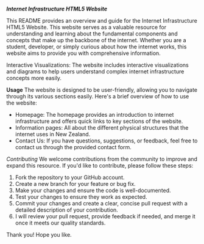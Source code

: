 ***Internet Infrastructure HTML5 Website***

This README provides an overview and guide for the Internet Infrastructure HTML5 Website. This website serves as a valuable resource for understanding and learning about the fundamental components and concepts that make up the backbone of the internet. Whether you are a student, developer, or simply curious about how the internet works, this website aims to provide you with comprehensive information.

Interactive Visualizations: The website includes interactive visualizations and diagrams to help users understand complex internet infrastructure concepts more easily.

**Usage**
The website is designed to be user-friendly, allowing you to navigate through its various sections easily. Here's a brief overview of how to use the website:

* Homepage: The homepage provides an introduction to internet infrastructure and offers quick links to key sections of the website.
* Information pages: All about the different physical structures that the internet uses in New Zealand.
* Contact Us: If you have questions, suggestions, or feedback, feel free to contact us through the provided contact form.

*Contributing*
We welcome contributions from the community to improve and expand this resource. If you'd like to contribute, please follow these steps:

1. Fork the repository to your GitHub account.
2. Create a new branch for your feature or bug fix.
3. Make your changes and ensure the code is well-documented.
4. Test your changes to ensure they work as expected.
5. Commit your changes and create a clear, concise pull request with a detailed description of your contribution.
6. I will review your pull request, provide feedback if needed, and merge it once it meets our quality standards.

Thank you! Hope you like.